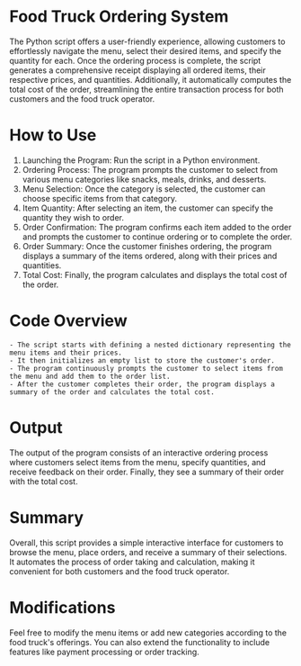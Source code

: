 # Food Truck Ordering System

The Python script offers a user-friendly experience, allowing customers to effortlessly navigate the menu, select their desired items, and specify the quantity for each. Once the ordering process is complete, the script generates a comprehensive receipt displaying all ordered items, their respective prices, and quantities. Additionally, it automatically computes the total cost of the order, streamlining the entire transaction process for both customers and the food truck operator.

# How to Use
1. Launching the Program: Run the script in a Python environment.
2. Ordering Process: The program prompts the customer to select from various menu categories like snacks, meals, drinks, and desserts.
3. Menu Selection: Once the category is selected, the customer can choose specific items from that category.
4. Item Quantity: After selecting an item, the customer can specify the quantity they wish to order.
5. Order Confirmation: The program confirms each item added to the order and prompts the customer to continue ordering or to complete the order.
6. Order Summary: Once the customer finishes ordering, the program displays a summary of the items ordered, along with their prices and quantities.
7. Total Cost: Finally, the program calculates and displays the total cost of the order.

# Code Overview
    - The script starts with defining a nested dictionary representing the menu items and their prices.
    - It then initializes an empty list to store the customer's order.
    - The program continuously prompts the customer to select items from the menu and add them to the order list.
    - After the customer completes their order, the program displays a summary of the order and calculates the total cost.

# Output

The output of the program consists of an interactive ordering process where customers select items from the menu, specify quantities, and receive feedback on their order. Finally, they see a summary of their order with the total cost.

# Summary

Overall, this script provides a simple interactive interface for customers to browse the menu, place orders, and receive a summary of their selections. It automates the process of order taking and calculation, making it convenient for both customers and the food truck operator.

# Modifications

Feel free to modify the menu items or add new categories according to the food truck's offerings. You can also extend the functionality to include features like payment processing or order tracking.
